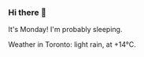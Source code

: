 ### Hi there :wave:

It's Monday! I'm probably sleeping.

Weather in Toronto: light rain, at +14°C.

